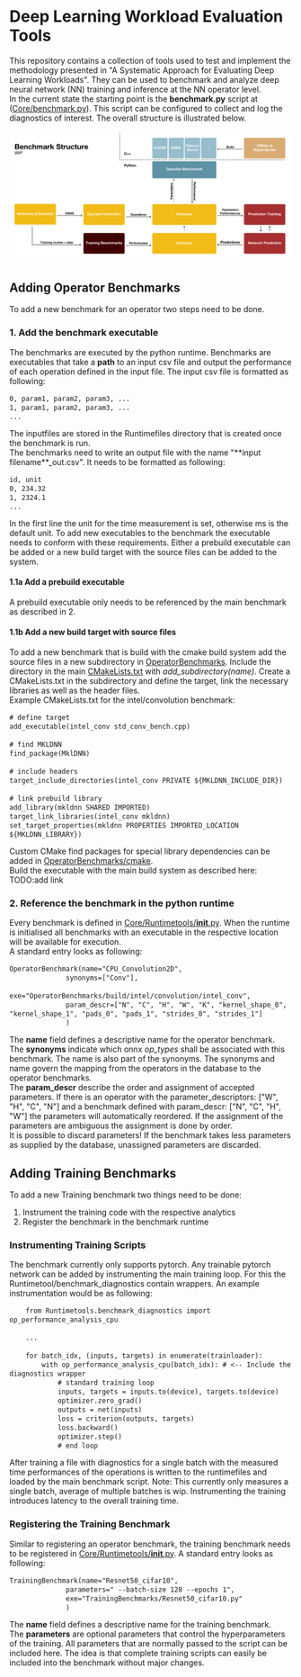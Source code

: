 # Deep Learning Workload Evaluation Tools

This repository contains a collection of tools used to test and implement the methodology presented in "A Systematic Approach for Evaluating Deep Learning Workloads".
They can be used to benchmark and analyze deep neural network (NN) training and inference at the NN operator level.  
In the current state the starting point is the __benchmark.py__ script at ([Core/benchmark.py](Core/benchmark.py)). This script can be configured to collect and log the diagnostics of interest. The overall structure is illustrated below. 

![Benchmark Structure](doc/bm_structure.png)

## Adding Operator Benchmarks ##
To add a new benchmark for an operator two steps need to be done.

### 1. Add the benchmark executable ###
The benchmarks are executed by the python runtime. 
Benchmarks are executables that take a **path** to an input csv file and 
output the performance of each operation defined in the input file.
The input csv file is formatted as following:
```
0, param1, param2, param3, ...
1, param1, param2, param3, ... 
...
```
The inputfiles are stored in the Runtimefiles directory that is created once 
the benchmark is run.  
The benchmarks need to write an output file with the name "\*\*input filename\*\*_out.csv". It needs to be formatted as following:
```
id, unit
0, 234.32
1, 2324.1
...
``` 
In the first line the unit for the time measurement is set, otherwise ms is the default unit.
To add new executables to the benchmark the executable needs to conform with these requirements.
Either a prebuild executable can be added or a new build target with the source files can be added to the system.
#### 1.1a Add a prebuild executable
A prebuild executable only needs to be referenced by the main benchmark as described in 2.
#### 1.1b Add a new build target with source files
To add a new benchmark that is build with the cmake build system add the source files in a new subdirectory in [OperatorBenchmarks](OperatorBenchmarks).
Include the directory in the main [CMakeLists.txt](OperatorBenchmarks/CMakeLists.txt) with *add_subdirectory(name)*.
Create a CMakeLists.txt in the subdirectory and define the target, link the necessary libraries as well as the header files.  
Example CMakeLists.txt for the intel/convolution benchmark:  
```
# define target
add_executable(intel_conv std_conv_bench.cpp)

# find MKLDNN
find_package(MklDNN)

# include headers
target_include_directories(intel_conv PRIVATE ${MKLDNN_INCLUDE_DIR})

# link prebuild library
add_library(mkldnn SHARED IMPORTED)
target_link_libraries(intel_conv mkldnn)
set_target_properties(mkldnn PROPERTIES IMPORTED_LOCATION ${MKLDNN_LIBRARY})
```
Custom CMake find packages for special library dependencies can be added in [OperatorBenchmarks/cmake](OperatorBenchmarks/cmake).  
Build the executable with the main build system as described here: TODO:add link  
### 2. Reference the benchmark in the python runtime ###
Every benchmark is defined in [Core/Runtimetools/__init__.py](Core/Runtimetools/__init__.py).
When the runtime is initialised all benchmarks with an executable in the respective location will be available for execution.  
A standard entry looks as following:  
```
OperatorBenchmark(name="CPU_Convolution2D",
              synonyms=["Conv"],
              exe="OperatorBenchmarks/build/intel/convolution/intel_conv",
              param_descr=["N", "C", "H", "W", "K", "kernel_shape_0", "kernel_shape_1", "pads_0", "pads_1", "strides_0", "strides_1"]
              )
```  
The **name** field defines a descriptive name for the operator benchmark.  
The **synonyms** indicate which onnx *op_types* shall be associated with this benchmark. 
The name is also part of the synonyms. The synonyms and name govern the mapping from the operators in the database to the operator benchmarks.  
The **param_descr** describe the order and assignment of accepted parameters. If there is an operator with the 
parameter_descriptors: ["W", "H", "C", "N"] and a benchmark defined with param_descr: ["N", "C", "H", "W"] the 
parameters will automatically reordered. If the assignment of the parameters are ambiguous the assignment is done by order.  
It is possible to discard parameters! If the benchmark takes less parameters as supplied by the database, unassigned parameters are discarded.

## Adding Training Benchmarks ##

To add a new Training benchmark two things need to be done:  
1. Instrument the training code with the respective analytics
2. Register the benchmark in the benchmark runtime

### Instrumenting Training Scripts ###
The benchmark currently only supports pytorch. Any trainable pytorch network can be added by instrumenting the main training loop.
For this the Runtimetool/benchmark_diagnostics contain wrappers. An example instrumentation would be as following:

```
    from Runtimetools.benchmark_diagnostics import op_performance_analysis_cpu
    
    ...
    
    for batch_idx, (inputs, targets) in enumerate(trainloader):
        with op_performance_analysis_cpu(batch_idx): # <-- Include the diagnostics wrapper 
            # standard training loop
            inputs, targets = inputs.to(device), targets.to(device)
            optimizer.zero_grad()
            outputs = net(inputs)
            loss = criterion(outputs, targets)
            loss.backward()
            optimizer.step()
            # end loop
```

After training a file with diagnostics for a single batch with the measured time performances of the operations is written
to the runtimefiles and loaded by the main benchmark script. Note: This currently only measures a single batch, average of multiple batches is wip. 
Instrumenting the training introduces latency to the overall training time.

### Registering the Training Benchmark ###
Similar to registering an operator benchmark, the training benchmark needs to be registered in [Core/Runtimetools/__init__.py](Core/Runtimetools/__init__.py).
A standard entry looks as following:  
```
TrainingBenchmark(name="Resnet50_cifar10",
              parameters=" --batch-size 128 --epochs 1",
              exe="TrainingBenchmarks/Resnet50_cifar10.py"
              )
```   
The **name** field defines a descriptive name for the training benchmark.  
The **parameters** are optional parameters that control the hyperparameters of the training. 
All parameters that are normally passed to the script can be included here.
The idea is that complete training scripts can easily be included into the benchmark without major changes.